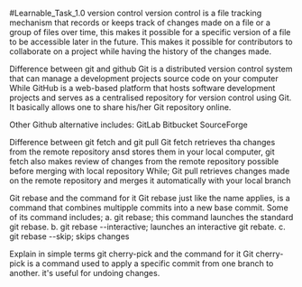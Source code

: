 #Learnable_Task_1.0
version control
version control is a file tracking mechanism that records or keeps track of changes made on a file or a group of files over time, this makes it possible for a specific version of a file to be accessible later in the future. This makes it possible for contributors to collaborate on a project while having the history of the changes made.

Difference between git and github
Git is a distributed version control system that can manage a development projects source code on your computer
While 
GitHub is a web-based platform that hosts software development projects and serves as a centralised repository for version control using Git. It basically allows one to share his/her Git repository online.

Other Github alternative includes:
GitLab
Bitbucket
SourceForge

Difference between git fetch and git pull
Git fetch retrieves tha changes from the remote repository ansd stores them in your local computer, git fetch also makes review of changes from the remote repository possible before merging with local repository
While;
Git pull retrieves changes made on the remote repository and merges it automatically with your local branch

Git rebase and the command for it
Git rebase just like the name applies, is a command that combines multipple commits into a new base commit. 
Some of its command includes;
a. git rebase; this command launches the standard git rebase.
b. git rebase --interactive; launches an interactive git rebate.
c. git rebase --skip; skips changes

Explain in simple terms git cherry-pick and the command for it
Git cherry-pick is a command used to apply a specific commit from one branch to another. it's useful for undoing changes.

